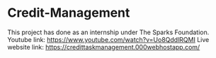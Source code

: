# Credit-Management
This project has done as an internship under The Sparks Foundation.
Youtube link: https://www.youtube.com/watch?v=Uo8QddlRQMI
Live website link: https://credittaskmanagement.000webhostapp.com/
